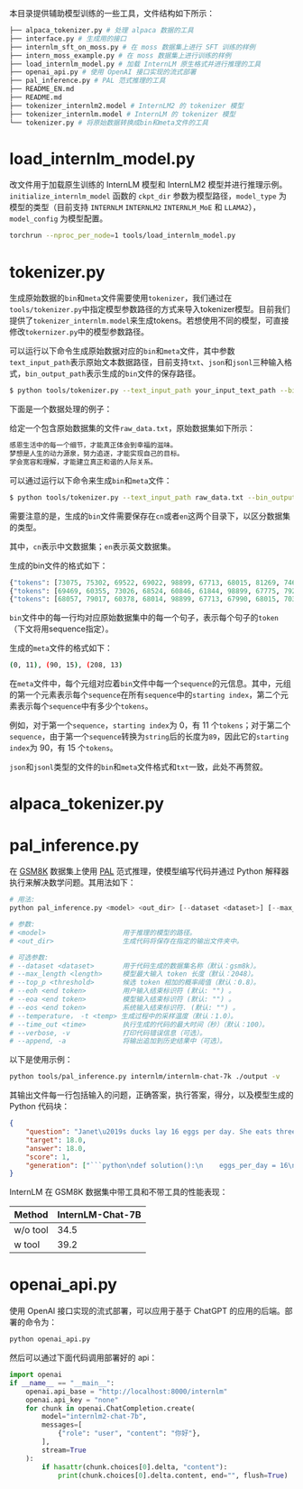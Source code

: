 本目录提供辅助模型训练的一些工具，文件结构如下所示：

```bash
├── alpaca_tokenizer.py # 处理 alpaca 数据的工具
├── interface.py # 生成用的接口
├── internlm_sft_on_moss.py # 在 moss 数据集上进行 SFT 训练的样例
├── intern_moss_example.py # 在 moss 数据集上进行训练的样例
├── load_internlm_model.py # 加载 InternLM 原生格式并进行推理的工具
├── openai_api.py # 使用 OpenAI 接口实现的流式部署
├── pal_inference.py # PAL 范式推理的工具
├── README_EN.md
├── README.md
├── tokenizer_internlm2.model # InternLM2 的 tokenizer 模型
├── tokenizer_internlm.model # InternLM 的 tokenizer 模型
└── tokenizer.py # 将原始数据转换成bin和meta文件的工具
```

# load_internlm_model.py

改文件用于加载原生训练的 InternLM 模型和 InternLM2 模型并进行推理示例。 `initialize_internlm_model` 函数的 `ckpt_dir` 参数为模型路径，`model_type` 为模型的类型（目前支持 `INTERNLM` `INTERNLM2` `INTERNLM_MoE` 和 `LLAMA2`），`model_config` 为模型配置。

```bash
torchrun --nproc_per_node=1 tools/load_internlm_model.py
```

# tokenizer.py

生成原始数据的`bin`和`meta`文件需要使用`tokenizer`，我们通过在`tools/tokenizer.py`中指定模型参数路径的方式来导入tokenizer模型。目前我们提供了`tokenizer_internlm.model`来生成tokens。若想使用不同的模型，可直接修改`tokernizer.py`中的模型参数路径。

可以运行以下命令生成原始数据对应的`bin`和`meta`文件，其中参数`text_input_path`表示原始文本数据路径，目前支持`txt`、`json`和`jsonl`三种输入格式，`bin_output_path`表示生成的`bin`文件的保存路径。

```bash
$ python tools/tokenizer.py --text_input_path your_input_text_path --bin_output_path your_output_bin_path
```

下面是一个数据处理的例子：

给定一个包含原始数据集的文件`raw_data.txt`，原始数据集如下所示：

```bash
感恩生活中的每一个细节，才能真正体会到幸福的滋味。
梦想是人生的动力源泉，努力追逐，才能实现自己的目标。
学会宽容和理解，才能建立真正和谐的人际关系。
```

可以通过运行以下命令来生成`bin`和`meta`文件：
```bash
$ python tools/tokenizer.py --text_input_path raw_data.txt --bin_output_path cn/output.bin
```

需要注意的是，生成的`bin`文件需要保存在`cn`或者`en`这两个目录下，以区分数据集的类型。

其中，`cn`表示中文数据集；`en`表示英文数据集。

生成的bin文件的格式如下：

```python
{"tokens": [73075, 75302, 69522, 69022, 98899, 67713, 68015, 81269, 74637, 75445, 99157]}
{"tokens": [69469, 60355, 73026, 68524, 60846, 61844, 98899, 67775, 79241, 98899, 67713, 67800, 67453, 67838, 99157]}
{"tokens": [68057, 79017, 60378, 68014, 98899, 67713, 67990, 68015, 70381, 67428, 61003, 67622, 99157]}
```

`bin`文件中的每一行均对应原始数据集中的每一个句子，表示每个句子的`token`（下文将用sequence指定）。

生成的`meta`文件的格式如下：

```bash
(0, 11), (90, 15), (208, 13)
```

在`meta`文件中，每个元组对应着`bin`文件中每一个`sequence`的元信息。其中，元组的第一个元素表示每个`sequence`在所有`sequence`中的`starting index`，第二个元素表示每个`sequence`中有多少个`tokens`。

例如，对于第一个`sequence`，`starting index`为 0，有 11 个`tokens`；对于第二个`sequence`，由于第一个`sequence`转换为`string`后的长度为`89`，因此它的`starting index`为 90，有 15 个`tokens`。

`json`和`jsonl`类型的文件的`bin`和`meta`文件格式和`txt`一致，此处不再赘叙。

# alpaca_tokenizer.py

# pal_inference.py

在 [GSM8K](https://huggingface.co/datasets/gsm8k) 数据集上使用 [PAL](https://github.com/reasoning-machines/pal) 范式推理，使模型编写代码并通过 Python 解释器执行来解决数学问题。其用法如下：

```python
# 用法:
python pal_inference.py <model> <out_dir> [--dataset <dataset>] [--max_length <length>] [--top_p <threshold>] [--eoh <end token>] [--eoa <end token>] [--eos <end token>] [--temperature <temp>] [--time_out <time>] [--verbose, -v] [--append, -a]

# 参数:
# <model>                   用于推理的模型的路径。
# <out_dir>                 生成代码将保存在指定的输出文件夹中。

# 可选参数:
# --dataset <dataset>       用于代码生成的数据集名称（默认：gsm8k）。
# --max_length <length>     模型最大输入 token 长度（默认：2048）。
# --top_p <threshold>       候选 token 相加的概率阈值（默认：0.8）。
# --eoh <end token>         用户输入结束标识符 (默认: "") 。
# --eoa <end token>         模型输入结束标识符 (默认: "") 。
# --eos <end token>         系统输入结束标识符. (默认: "") 。
# --temperature， -t <temp> 生成过程中的采样温度（默认：1.0）。
# --time_out <time>         执行生成的代码的最大时间（秒）（默认：100）。
# --verbose, -v             打印代码错误信息（可选）。
# --append, -a              将输出追加到历史结果中（可选）。
```

以下是使用示例：

```bash
python tools/pal_inference.py internlm/internlm-chat-7k ./output -v
```

其输出文件每一行包括输入的问题，正确答案，执行答案，得分，以及模型生成的 Python 代码块：

````json
{
    "question": "Janet\u2019s ducks lay 16 eggs per day. She eats three for breakfast every morning and bakes muffins for her friends every day with four. She sells the remainder at the farmers' market daily for $2 per fresh duck egg. How much in dollars does she make every day at the farmers' market?",
    "target": 18.0,
    "answer": 18.0,
    "score": 1,
    "generation": ["```python\ndef solution():\n    eggs_per_day = 16\n    eggs_per_breakfast = 3\n    eggs_per_muffin = 4\n    eggs_used = eggs_per_day - eggs_per_breakfast - eggs_per_muffin\n    eggs_sold = eggs_used\n    price_per_egg = 2\n    eggs_made = eggs_sold * price_per_egg\n    result = eggs_made\n    return result\n```"]
}
````

InternLM 在 GSM8K 数据集中带工具和不带工具的性能表现：

| Method   | **InternLM-Chat-7B** |
| -------- | -------------------- |
| w/o tool | 34.5                 |
| w tool   | 39.2                 |

# openai_api.py

使用 OpenAI 接口实现的流式部署，可以应用于基于 ChatGPT 的应用的后端。部署的命令为：

```bash
python openai_api.py
```

然后可以通过下面代码调用部署好的 api：

```python
import openai
if __name__ == "__main__":
    openai.api_base = "http://localhost:8000/internlm"
    openai.api_key = "none"
    for chunk in openai.ChatCompletion.create(
        model="internlm2-chat-7b",
        messages=[
            {"role": "user", "content": "你好"},
        ],
        stream=True
    ):
        if hasattr(chunk.choices[0].delta, "content"):
            print(chunk.choices[0].delta.content, end="", flush=True)
```
